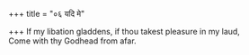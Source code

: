 +++
title = "०६ यदि मे"

+++
If my libation gladdens, if thou takest pleasure in my laud,  
     Come with thy Godhead from afar.